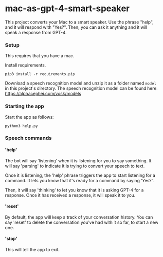 # mac-as-gpt-4-smart-speaker

This project converts your Mac to a smart speaker. Use the phrase "help", and it will respond with "Yes?". Then, you can ask it anything and it will speak a response from GPT-4.

### Setup

This requires that you have a mac.

Install requirements.

```
pip3 install -r requirements.pip
```

Download a speech recognition model and unzip it as a folder named `model` in this project's directory.
The speech recognition model can be found here: https://alphacephei.com/vosk/models

### Starting the app

Start the app as follows:

```
python3 help.py
```

### Speech commands

#### 'help'

The bot will say 'listening' when it is listening for you to say something. It will say 'parsing' to indicate it is trying to convert your speech to text.

Once it is listening, the 'help' phrase triggers the app to start listening for a command. It lets you know that it's ready for a command by saying 'Yes?'.

Then, it will say 'thinking' to let you know that it is asking GPT-4 for a response. Once it has received a response, it will speak it to you.

#### 'reset'

By default, the app will keep a track of your conversation history. You can say 'reset' to delete the conversation you've had with it so far, to start a new one.

#### 'stop'

This will tell the app to exit.
